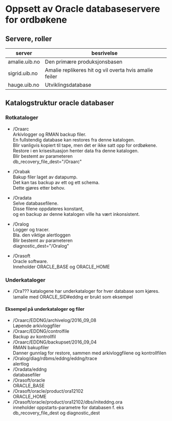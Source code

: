 # Oppsett av Oracle databaseservere for ordbøkene
## Servere, roller

server       |besrivelse
-------------|----------
amalie.uib.no|Den primære produksjonsbasen
sigrid.uib.no|Amalie replikeres hit og vil overta hvis amalie feiler
hauge.uib.no |Utviklingsdatabase
  
## Katalogstruktur oracle databaser
### Rotkataloger
* /Oraarc  
    Arkivlogger og RMAN backup filer.  
    En fullstendig database kan restores fra denne katalogen.  
    Blir vanligvis kopiert til tape, men det er ikke satt opp for ordbøkene.  
    Restore i en krisesituasjon henter data fra denne katalogen.  
    Blir bestemt av parameteren  
    db_recovery_file_dest="/Oraarc"  
    
* /Orabak  
    Bakup filer laget av datapump.  
    Det kan tas backup av ett og ett schema.  
    Dette gjøres etter behov.
    
* /Oradata  
    Selve databasefilene.  
    Disse filene oppdateres konstant,  
    og en backup av denne katalogen ville ha vært inkonsistent.  
* /Oralog  
    Logger og tracer.  
    Bla. den viktige alertloggen  
    Blir bestemt av parameteren  
    diagnostic_dest="/Oralog"  
* /Orasoft  
    Oracle software.  
    Inneholder ORACLE_BASE og ORACLE_HOME  
  
### Underkataloger
* /Ora??? 
    katalogene har underkataloger for hver database som kjøres.  
    ⁞amalie med ORACLE_SID#eddng er brukt som eksempel  
  
#### Eksempel på underkataloger og filer
* /Oraarc/EDDNG/archivelog/2016_09_08  
    Løpende arkivloggfiler  
* /Oraarc/EDDNG/controlfile  
    Backup av kontrollfil  
* /Oraarc/EDDNG/backupset/2016_09_04  
    RMAN bakupfiler  
    Danner gunnlag for restore, sammen med arkivloggfilene og kontrollfilen  
* /Oralog/diag/rdbms/eddng/eddng/trace  
    alertlog  
* /Oradata/eddng  
    databasefiler  
* /Orasoft/oracle  
    ORACLE_BASE  
* /Orasoft/oracle/product/ora12102  
    ORACLE_HOME  
* /Orasoft/oracle/product/ora12102/dbs/initeddng.ora  
    inneholder oppstarts-parametre for databasen f. eks  
    db_recovery_file_dest og diagnostic_dest  

